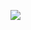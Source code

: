 [![](https://the-nameless-spectre-github-readme-stats.vercel.app/api?username=THE-NAMELESS-SPECTRE&show_icons=true&theme=tokyonight)](https://github.com/THE-NAMELESS-SPECTRE)
